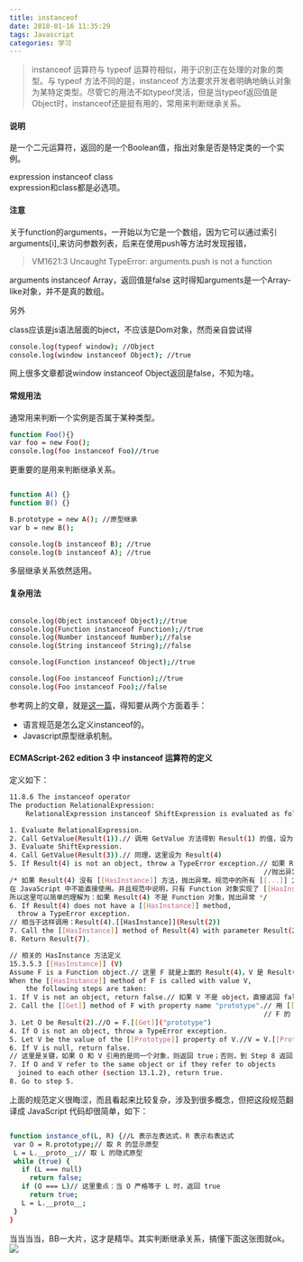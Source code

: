 ```yaml
---
title: instanceof
date: 2018-01-16 11:35:29
tags: Javascript
categories: 学习
---
```


>instanceof 运算符与 typeof 运算符相似，用于识别正在处理的对象的类型。与 typeof 方法不同的是，instanceof 方法要求开发者明确地确认对象为某特定类型。尽管它的用法不如typeof灵活，但是当typeof返回值是Object时，instanceof还是挺有用的，常用来判断继承关系。


<!--more-->

#### 说明


是一个二元运算符，返回的是一个Boolean值，指出对象是否是特定类的一个实例。

<weight>expression instanceof class</weight><br>expression和class都是必选项。


#### 注意
关于function的arguments，一开始以为它是一个数组，因为它可以通过索引arguments[i],来访问参数列表，后来在使用push等方法时发现报错，
>VM1621:3 Uncaught TypeError: arguments.push is not a function

arguments instanceof Array，返回值是false
这时得知arguments是一个Array-like对象，并不是真的数组。

另外<br>

class应该是js语法层面的bject，不应该是Dom对象，然而亲自尝试得

```bash
console.log(typeof window); //Object
console.log(window instanceof Object); //true
```
网上很多文章都说window instanceof Object返回是false，不知为啥。

#### 常规用法

通常用来判断一个实例是否属于某种类型。

```bash
function Foo(){}
var foo = new Foo();
console.log(foo instanceof Foo)//true
```
更重要的是用来判断继承关系。

```bash

function A() {}
function B() {}

B.prototype = new A(); //原型继承
var b = new B();

console.log(b instanceof B); //true
console.log(b instanceof A); //true

```
多层继承关系依然适用。

#### 复杂用法
```bash

console.log(Object instanceof Object);//true
console.log(Function instanceof Function);//true
console.log(Number instanceof Number);//false
console.log(String instanceof String);//false

console.log(Function instanceof Object);//true

console.log(Foo instanceof Function);//true
console.log(Foo instanceof Foo);//false

```
参考网上的文章，就是[这一篇](https://www.ibm.com/developerworks/cn/web/1306_jiangjj_jsinstanceof/)，得知要从两个方面着手：
 + 语言规范是怎么定义instanceof的。
 + Javascript原型继承机制。

 #### ECMAScript-262 edition 3 中 instanceof 运算符的定义

 定义如下：
 ```bash
 11.8.6 The instanceof operator
 The production RelationalExpression:
     RelationalExpression instanceof ShiftExpression is evaluated as follows:

 1. Evaluate RelationalExpression.
 2. Call GetValue(Result(1)).// 调用 GetValue 方法得到 Result(1) 的值，设为 Result(2)
 3. Evaluate ShiftExpression.
 4. Call GetValue(Result(3)).// 同理，这里设为 Result(4)
 5. If Result(4) is not an object, throw a TypeError exception.// 如果 Result(4) 不是 object，
                                                                //抛出异常
 /* 如果 Result(4) 没有 [[HasInstance]] 方法，抛出异常。规范中的所有 [[...]] 方法或者属性都是内部的，
在 JavaScript 中不能直接使用。并且规范中说明，只有 Function 对象实现了 [[HasInstance]] 方法。
所以这里可以简单的理解为：如果 Result(4) 不是 Function 对象，抛出异常 */
 6. If Result(4) does not have a [[HasInstance]] method,
   throw a TypeError exception.
 // 相当于这样调用：Result(4).[[HasInstance]](Result(2))
 7. Call the [[HasInstance]] method of Result(4) with parameter Result(2).
 8. Return Result(7).

 // 相关的 HasInstance 方法定义
 15.3.5.3 [[HasInstance]] (V)
 Assume F is a Function object.// 这里 F 就是上面的 Result(4)，V 是 Result(2)
 When the [[HasInstance]] method of F is called with value V,
     the following steps are taken:
 1. If V is not an object, return false.// 如果 V 不是 object，直接返回 false
 2. Call the [[Get]] method of F with property name "prototype".// 用 [[Get]] 方法取
                                                                // F 的 prototype 属性
 3. Let O be Result(2).//O = F.[[Get]]("prototype")
 4. If O is not an object, throw a TypeError exception.
 5. Let V be the value of the [[Prototype]] property of V.//V = V.[[Prototype]]
 6. If V is null, return false.
 // 这里是关键，如果 O 和 V 引用的是同一个对象，则返回 true；否则，到 Step 8 返回 Step 5 继续循环
 7. If O and V refer to the same object or if they refer to objects
   joined to each other (section 13.1.2), return true.
 8. Go to step 5.

 ```
上面的规范定义很晦涩，而且看起来比较复杂，涉及到很多概念，但把这段规范翻译成 JavaScript 代码却很简单，如下：
```bash

function instance_of(L, R) {//L 表示左表达式，R 表示右表达式
 var O = R.prototype;// 取 R 的显示原型
 L = L.__proto__;// 取 L 的隐式原型
 while (true) {
   if (L === null)
     return false;
   if (O === L)// 这里重点：当 O 严格等于 L 时，返回 true
     return true;
   L = L.__proto__;
 }
}
```
当当当当，BB一大片，这才是精华。其实判断继承关系，搞懂下面这张图就ok。
![](http://pkkch1tf7.bkt.clouddn.com/prototype.jpg)
